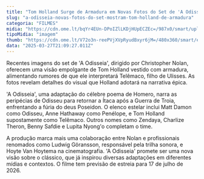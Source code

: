 ```yaml
---
title: "Tom Holland Surge de Armadura em Novas Fotos do Set de 'A Odisseia' de Christopher Nolan"
slug: "a-odisseia-novas-fotos-do-set-mostram-tom-holland-de-armadura"
categoria: "FILMES"
midia: "https://cdn.ome.lt/bqYr4EUn-DPoIZlLKDjHUpECZEc=/987x0/smart/uploads/conteudo/fotos/tom-holland-odisseia.png"
tipoMidia: "imagem"
thumb: "https://cdn.ome.lt/V72o3n-reePVjXVpRyudBxyr6jM=/480x360/smart/extras/conteudos/tom-holland-uncharted.webp"
data: "2025-03-27T21:09:27.011Z"
---
```


Recentes imagens do set de 'A Odisseia', dirigido por Christopher Nolan, oferecem uma visão empolgante de Tom Holland vestido com armadura, alimentando rumores de que ele interpretará Telêmaco, filho de Ulisses. As fotos revelam detalhes do visual que Holland adotará na narrativa épica.

'A Odisseia', uma adaptação do célebre poema de Homero, narra as peripécias de Odisseu para retornar a Ítaca após a Guerra de Troia, enfrentando a fúria do deus Poseidon. O elenco estelar inclui Matt Damon como Odisseu, Anne Hathaway como Penélope, e Tom Holland supostamente como Telêmaco. Outros nomes como Zendaya, Charlize Theron, Benny Safdie e Lupita Nyong'o completam o time.

A produção marca mais uma colaboração entre Nolan e profissionais renomados como Ludwig Göransson, responsável pela trilha sonora, e Hoyte Van Hoytema na cinematografia. 'A Odisseia' promete ser uma nova visão sobre o clássico, que já inspirou diversas adaptações em diferentes mídias e contextos. O filme tem previsão de estreia para 17 de julho de 2026.